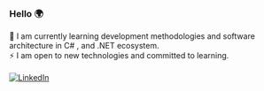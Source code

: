 ### Hello 🌍

🔭 I am currently learning development methodologies and software architecture in C# , and .NET ecosystem.
\
⚡ I am open to new technologies and committed to learning.
\
\
[![LinkedIn](https://img.shields.io/badge/LinkedIn-%230077B5.svg?logo=linkedin&logoColor=white)](https://www.linkedin.com/in/zadok-joshua-02b653178/) 

